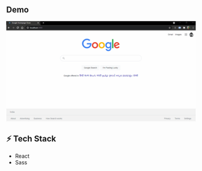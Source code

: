 ## Demo

![Google Clone Demo](https://github.com/AyushSaini00/google-clone/blob/main/public/demo.gif)

## ⚡ Tech Stack

- React
- Sass
